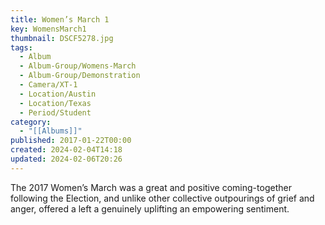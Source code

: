 ```yaml
---
title: Women’s March 1
key: WomensMarch1
thumbnail: DSCF5278.jpg
tags:
  - Album
  - Album-Group/Womens-March
  - Album-Group/Demonstration
  - Camera/XT-1
  - Location/Austin
  - Location/Texas
  - Period/Student
category:
  - "[[Albums]]"
published: 2017-01-22T00:00
created: 2024-02-04T14:18
updated: 2024-02-06T20:26
---
```

The 2017 Women’s March was a great and positive coming-together following the Election, and unlike other collective outpourings of grief and anger, offered a left a genuinely uplifting an empowering sentiment.
